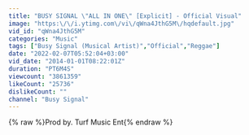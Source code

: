 ```yaml
---
title: "BUSY SIGNAL \"ALL IN ONE\" [Explicit] - Official Visual"
image: "https:\/\/i.ytimg.com\/vi\/qWna4JthG5M\/hqdefault.jpg"
vid_id: "qWna4JthG5M"
categories: "Music"
tags: ["Busy Signal (Musical Artist)","Official","Reggae"]
date: "2022-02-07T05:52:04+03:00"
vid_date: "2014-01-01T08:22:01Z"
duration: "PT6M4S"
viewcount: "3861359"
likeCount: "25736"
dislikeCount: ""
channel: "Busy Signal"
---
```

{% raw %}Prod by. Turf Music Ent{% endraw %}
